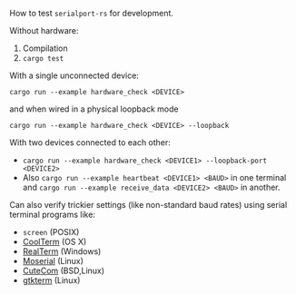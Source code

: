 How to test `serialport-rs` for development.

Without hardware:

 1. Compilation
 2. `cargo test`

With a single unconnected device:

`cargo run --example hardware_check <DEVICE>`

and when wired in a physical loopback mode

`cargo run --example hardware_check <DEVICE> --loopback`

With two devices connected to each other:

 * `cargo run --example hardware_check <DEVICE1> --loopback-port <DEVICE2>`
 * Also `cargo run --example heartbeat <DEVICE1> <BAUD>` in one terminal and
   `cargo run --example receive_data <DEVICE2> <BAUD>` in another.

Can also verify trickier settings (like non-standard baud rates) using serial terminal programs
like:

  * `screen` (POSIX)
  * [CoolTerm](http://freeware.the-meiers.org/) (OS X)
  * [RealTerm](https://sourceforge.net/projects/realterm/) (Windows)
  * [Moserial](https://wiki.gnome.org/Apps/Moserial) (Linux)
  * [CuteCom](http://cutecom.sourceforge.net/) (BSD,Linux)
  * [gtkterm](https://github.com/Jeija/gtkterm) (Linux)

